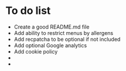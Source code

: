 # To do list

- Create a good README.md file
- Add ability to restrict menus by allergens
- Add recpatcha to be optional if not included
- Add optional Google analytics
- Add cookie policy
- 
- 